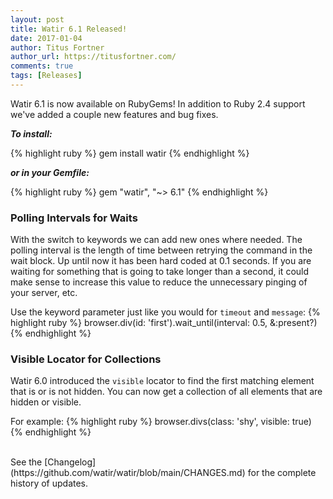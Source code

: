 ```yaml
---
layout: post
title: Watir 6.1 Released!
date: 2017-01-04
author: Titus Fortner
author_url: https://titusfortner.com/
comments: true
tags: [Releases]
---
```


Watir 6.1 is now available on RubyGems! In addition to Ruby 2.4 support
we've added a couple new features and bug fixes.
<!--more-->

***To install:***

{% highlight ruby %}
gem install watir
{% endhighlight %}

***or in your Gemfile:*** 

{% highlight ruby %}
gem "watir", "~> 6.1"
{% endhighlight %}
<br/>

### Polling Intervals for Waits

With the switch to keywords we can add new ones where needed. The polling
interval is the length of time between retrying the command in the wait block.
Up until now it has been hard coded at 0.1 seconds. If you are waiting for something
that is going to take longer than a second, it could make sense to increase
this value to reduce the unnecessary pinging of your server, etc.

Use the keyword parameter just like you would for `timeout` and `message`:
{% highlight ruby %}
browser.div(id: 'first').wait_until(interval: 0.5, &:present?)
{% endhighlight %}
<br/>

### Visible Locator for Collections

Watir 6.0 introduced the `visible` locator to find the first matching element
that is or is not hidden. You can now get a collection of all elements that are
hidden or visible.

For example:
{% highlight ruby %}
browser.divs(class: 'shy', visible: true)
{% endhighlight %}

<br/>
See the [Changelog](https://github.com/watir/watir/blob/main/CHANGES.md) 
for the complete history of updates.

